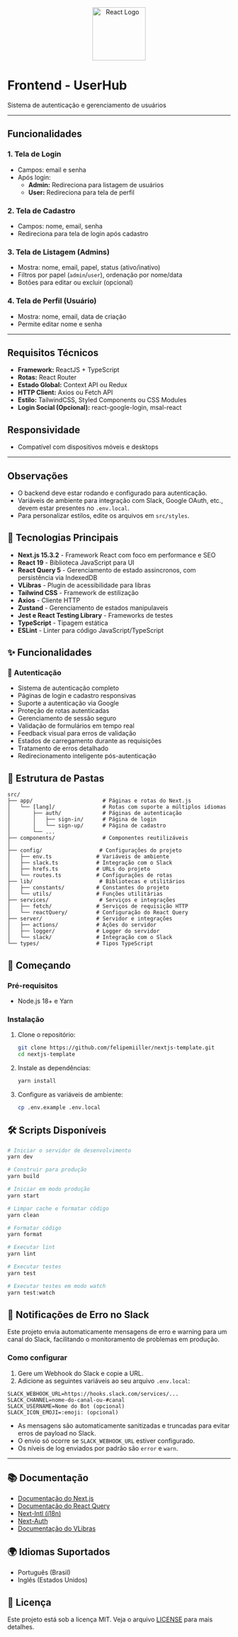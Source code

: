 <div align="center">
  <img src="https://upload.wikimedia.org/wikipedia/commons/a/a7/React-icon.svg" width="120" alt="React Logo" />
</div>

# Frontend - UserHub
Sistema de autenticação e gerenciamento de usuários

---

## Funcionalidades

### 1. Tela de Login
- Campos: email e senha
- Após login:
  - **Admin:** Redireciona para listagem de usuários
  - **User:** Redireciona para tela de perfil

### 2. Tela de Cadastro
- Campos: nome, email, senha
- Redireciona para tela de login após cadastro

### 3. Tela de Listagem (Admins)
- Mostra: nome, email, papel, status (ativo/inativo)
- Filtros por papel (`admin`/`user`), ordenação por nome/data
- Botões para editar ou excluir (opcional)

### 4. Tela de Perfil (Usuário)
- Mostra: nome, email, data de criação
- Permite editar nome e senha

---

## Requisitos Técnicos
- **Framework:** ReactJS + TypeScript
- **Rotas:** React Router
- **Estado Global:** Context API ou Redux
- **HTTP Client:** Axios ou Fetch API
- **Estilo:** TailwindCSS, Styled Components ou CSS Modules
- **Login Social (Opcional):** react-google-login, msal-react

## Responsividade
- Compatível com dispositivos móveis e desktops

---

## Observações
- O backend deve estar rodando e configurado para autenticação.
- Variáveis de ambiente para integração com Slack, Google OAuth, etc., devem estar presentes no `.env.local`.
- Para personalizar estilos, edite os arquivos em `src/styles`.


## 🚀 Tecnologias Principais

- **Next.js 15.3.2** - Framework React com foco em performance e SEO
- **React 19** - Biblioteca JavaScript para UI
- **React Query 5** - Gerenciamento de estado assincronos, com persistência via IndexedDB
- **VLibras** - Plugin de acessibilidade para libras
- **Tailwind CSS** - Framework de estilização
- **Axios** - Cliente HTTP
- **Zustand** - Gerenciamento de estados manipulaveis
- **Jest e React Testing Library** - Frameworks de testes
- **TypeScript** - Tipagem estática
- **ESLint** - Linter para código JavaScript/TypeScript

## ✨ Funcionalidades

### 🔐 Autenticação
- Sistema de autenticação completo 
- Páginas de login e cadastro responsivas
- Suporte a autenticação via Google
- Proteção de rotas autenticadas
- Gerenciamento de sessão seguro
- Validação de formulários em tempo real
- Feedback visual para erros de validação
- Estados de carregamento durante as requisições
- Tratamento de erros detalhado
- Redirecionamento inteligente pós-autenticação


## 📁 Estrutura de Pastas

```
src/
├── app/                      # Páginas e rotas do Next.js
│   └── [lang]/               # Rotas com suporte a múltiplos idiomas
│       ├── auth/             # Páginas de autenticação
│       │   ├── sign-in/      # Página de login
│       │   └── sign-up/      # Página de cadastro
│       └── ...
├── components/               # Componentes reutilizáveis
│ 
├── config/                  # Configurações do projeto
│   ├── env.ts              # Variáveis de ambiente
│   ├── slack.ts            # Integração com o Slack
│   ├── hrefs.ts            # URLs do projeto
│   └── routes.ts           # Configurações de rotas
├── lib/                     # Bibliotecas e utilitários
│   ├── constants/          # Constantes do projeto
│   └── utils/              # Funções utilitárias
├── services/                # Serviços e integrações
│   ├── fetch/              # Serviços de requisição HTTP
│   └── reactQuery/         # Configuração do React Query
├── server/                 # Servidor e integrações
│   ├── actions/            # Ações do servidor
│   ├── logger/             # Logger do servidor
│   └── slack/              # Integração com o Slack
└── types/                  # Tipos TypeScript
```

## 🚀 Começando

### Pré-requisitos

- Node.js 18+ e Yarn

### Instalação

1. Clone o repositório:
   ```bash
   git clone https://github.com/felipemiiller/nextjs-template.git
   cd nextjs-template
   ```

2. Instale as dependências:
   ```bash
   yarn install
   ```

3. Configure as variáveis de ambiente:
   ```bash
   cp .env.example .env.local
   ```


## 🛠️ Scripts Disponíveis

```bash
# Iniciar o servidor de desenvolvimento
yarn dev

# Construir para produção
yarn build

# Iniciar em modo produção
yarn start

# Limpar cache e formatar código
yarn clean

# Formatar código
yarn format

# Executar lint
yarn lint

# Executar testes
yarn test

# Executar testes em modo watch
yarn test:watch

```

## 🚨 Notificações de Erro no Slack

Este projeto envia automaticamente mensagens de erro e warning para um canal do Slack, facilitando o monitoramento de problemas em produção.

### Como configurar

1. Gere um Webhook do Slack e copie a URL.
2. Adicione as seguintes variáveis ao seu arquivo `.env.local`:
```env
SLACK_WEBHOOK_URL=https://hooks.slack.com/services/...
SLACK_CHANNEL=nome-do-canal-ou-#canal
SLACK_USERNAME=Nome do Bot (opcional)
SLACK_ICON_EMOJI=:emoji: (opcional)
```

- As mensagens são automaticamente sanitizadas e truncadas para evitar erros de payload no Slack.
- O envio só ocorre se `SLACK_WEBHOOK_URL` estiver configurado.
- Os níveis de log enviados por padrão são `error` e `warn`.

---

## 📚 Documentação

- [Documentação do Next.js](https://nextjs.org/docs)
- [Documentação do React Query](https://tanstack.com/query/latest/docs)
- [Next-Intl (i18n)](https://next-intl-docs.vercel.app/)
- [Next-Auth](https://next-auth.js.org/)
- [Documentação do VLibras](https://vlibras.gov.br/)

## 🌍 Idiomas Suportados

- Português (Brasil)
- Inglês (Estados Unidos)


## 📝 Licença

Este projeto está sob a licença MIT. Veja o arquivo [LICENSE](LICENSE) para mais detalhes.
